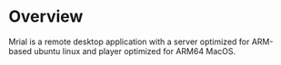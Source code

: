 # Overview
Mrial is a remote desktop application with a server optimized for ARM-based ubuntu linux and player optimized for ARM64 MacOS.
